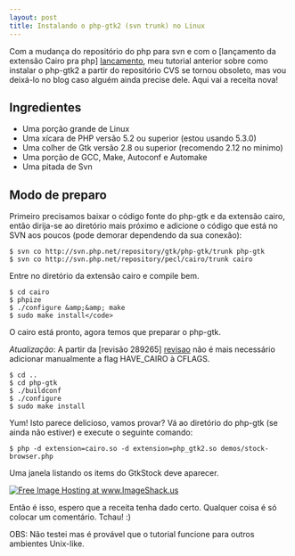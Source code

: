 ```yaml
---
layout: post
title: Instalando o php-gtk2 (svn trunk) no Linux
---
```

Com a mudança do repositório do php para svn e com o [lançamento da extensão Cairo pra php] [lancamento], meu tutorial anterior sobre como instalar o php-gtk2 a partir do repositório CVS se tornou obsoleto, mas vou deixá-lo no blog caso alguém ainda precise dele. Aqui vai a receita nova!

Ingredientes
---

* Uma porção grande de Linux
* Uma xícara de PHP versão 5.2 ou superior (estou usando 5.3.0)
* Uma colher de Gtk versão 2.8 ou superior (recomendo 2.12 no minimo)
* Uma porção de GCC, Make, Autoconf e Automake
* Uma pitada de Svn

Modo de preparo
---

Primeiro precisamos baixar o código fonte do php-gtk e da extensão cairo, então dirija-se ao diretório mais próximo e adicione o código que está no SVN aos poucos (pode demorar dependendo da sua conexão):
	
	$ svn co http://svn.php.net/repository/gtk/php-gtk/trunk php-gtk
	$ svn co http://svn.php.net/repository/pecl/cairo/trunk cairo
		
Entre no diretório da extensão cairo e compile bem.

	$ cd cairo	
	$ phpize
	$ ./configure &amp;&amp; make
	$ sudo make install</code>
		
O cairo está pronto, agora temos que preparar o php-gtk.
		
*Atualização*: A partir da [revisão 289265] [revisao] não é mais necessário adicionar manualmente a flag HAVE_CAIRO à CFLAGS.
		
	$ cd ..
	$ cd php-gtk
	$ ./buildconf
	$ ./configure
	$ sudo make install
		
Yum! Isto parece delicioso, vamos provar? Vá ao diretório do php-gtk (se ainda não estiver) e execute o seguinte comando:
		
	$ php -d extension=cairo.so -d extension=php_gtk2.so demos/stock-browser.php
		
Uma janela listando os items do GtkStock deve aparecer.
		
<a href="http://img190.imageshack.us/i/stockbrowser.jpg/" target="_blank"><img src="http://img190.imageshack.us/img190/2991/stockbrowser.th.jpg" alt="Free Image Hosting at www.ImageShack.us" border="0"></a>
		
Então é isso, espero que a receita tenha dado certo. Qualquer coisa é só colocar um comentário. Tchau! :)
		
OBS: Não testei mas é provável que o tutorial funcione para outros ambientes Unix-like.

[lancamento]: http://elizabethmariesmith.com/cairo-alpha-released "Cairo Alpha Released"
[revisao]: http://svn.php.net/viewvc?view=revision&revision=289265

